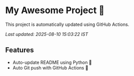 # My Awesome Project 🚀

This project is automatically updated using GitHub Actions.

_Last updated: 2025-08-10 15:03:22 IST_

## Features
- Auto-update README using Python 🐍
- Auto Git push with GitHub Actions 🤖
